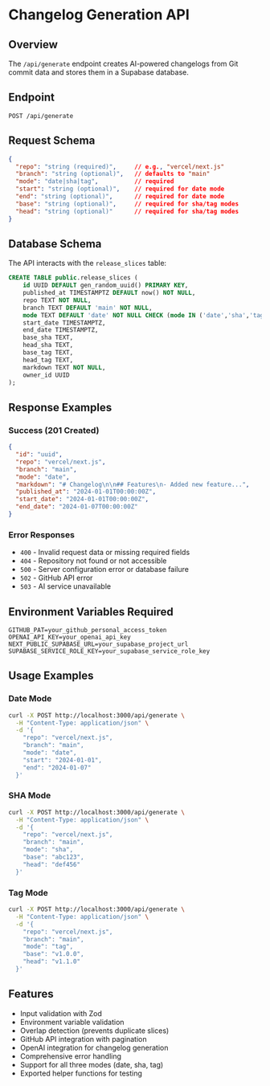 # Changelog Generation API

## Overview
The `/api/generate` endpoint creates AI-powered changelogs from Git commit data and stores them in a Supabase database.

## Endpoint
```
POST /api/generate
```

## Request Schema
```json
{
  "repo": "string (required)",     // e.g., "vercel/next.js"
  "branch": "string (optional)",   // defaults to "main"
  "mode": "date|sha|tag",          // required
  "start": "string (optional)",    // required for date mode
  "end": "string (optional)",      // required for date mode  
  "base": "string (optional)",     // required for sha/tag modes
  "head": "string (optional)"      // required for sha/tag modes
}
```

## Database Schema
The API interacts with the `release_slices` table:

```sql
CREATE TABLE public.release_slices (
    id UUID DEFAULT gen_random_uuid() PRIMARY KEY,
    published_at TIMESTAMPTZ DEFAULT now() NOT NULL,
    repo TEXT NOT NULL,
    branch TEXT DEFAULT 'main' NOT NULL,
    mode TEXT DEFAULT 'date' NOT NULL CHECK (mode IN ('date','sha','tag')),
    start_date TIMESTAMPTZ,
    end_date TIMESTAMPTZ,
    base_sha TEXT,
    head_sha TEXT,
    base_tag TEXT,
    head_tag TEXT,
    markdown TEXT NOT NULL,
    owner_id UUID
);
```

## Response Examples

### Success (201 Created)
```json
{
  "id": "uuid",
  "repo": "vercel/next.js",
  "branch": "main",
  "mode": "date",
  "markdown": "# Changelog\n\n## Features\n- Added new feature...",
  "published_at": "2024-01-01T00:00:00Z",
  "start_date": "2024-01-01T00:00:00Z",
  "end_date": "2024-01-07T00:00:00Z"
}
```

### Error Responses
- `400` - Invalid request data or missing required fields
- `404` - Repository not found or not accessible
- `500` - Server configuration error or database failure
- `502` - GitHub API error
- `503` - AI service unavailable

## Environment Variables Required
```env
GITHUB_PAT=your_github_personal_access_token
OPENAI_API_KEY=your_openai_api_key
NEXT_PUBLIC_SUPABASE_URL=your_supabase_project_url
SUPABASE_SERVICE_ROLE_KEY=your_supabase_service_role_key
```

## Usage Examples

### Date Mode
```bash
curl -X POST http://localhost:3000/api/generate \
  -H "Content-Type: application/json" \
  -d '{
    "repo": "vercel/next.js",
    "branch": "main",
    "mode": "date",
    "start": "2024-01-01",
    "end": "2024-01-07"
  }'
```

### SHA Mode
```bash
curl -X POST http://localhost:3000/api/generate \
  -H "Content-Type: application/json" \
  -d '{
    "repo": "vercel/next.js",
    "branch": "main", 
    "mode": "sha",
    "base": "abc123",
    "head": "def456"
  }'
```

### Tag Mode
```bash
curl -X POST http://localhost:3000/api/generate \
  -H "Content-Type: application/json" \
  -d '{
    "repo": "vercel/next.js",
    "branch": "main",
    "mode": "tag", 
    "base": "v1.0.0",
    "head": "v1.1.0"
  }'
```

## Features
- Input validation with Zod
- Environment variable validation
- Overlap detection (prevents duplicate slices)
- GitHub API integration with pagination
- OpenAI integration for changelog generation
- Comprehensive error handling
- Support for all three modes (date, sha, tag)
- Exported helper functions for testing 